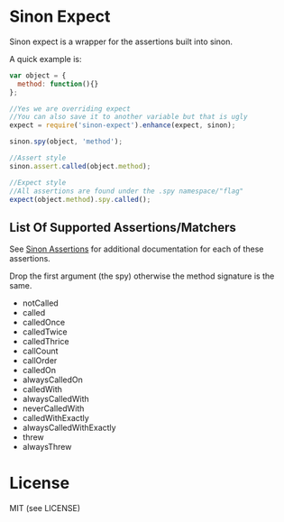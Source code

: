# Sinon Expect

Sinon expect is a wrapper for the assertions built into sinon.

A quick example is:

```javascript
var object = {
  method: function(){}
};

//Yes we are overriding expect
//You can also save it to another variable but that is ugly
expect = require('sinon-expect').enhance(expect, sinon);

sinon.spy(object, 'method');

//Assert style
sinon.assert.called(object.method);

//Expect style
//All assertions are found under the .spy namespace/"flag"
expect(object.method).spy.called();
```

## List Of Supported Assertions/Matchers

See [Sinon Assertions](http://sinonjs.org/docs/#assertions)
for additional documentation for each of these assertions.


Drop the first argument (the spy) otherwise the method signature
is the same.

  - notCalled
  - called
  - calledOnce
  - calledTwice
  - calledThrice
  - callCount
  - callOrder
  - calledOn
  - alwaysCalledOn
  - calledWith
  - alwaysCalledWith
  - neverCalledWith
  - calledWithExactly
  - alwaysCalledWithExactly
  - threw
  - alwaysThrew

# License 

MIT (see LICENSE)